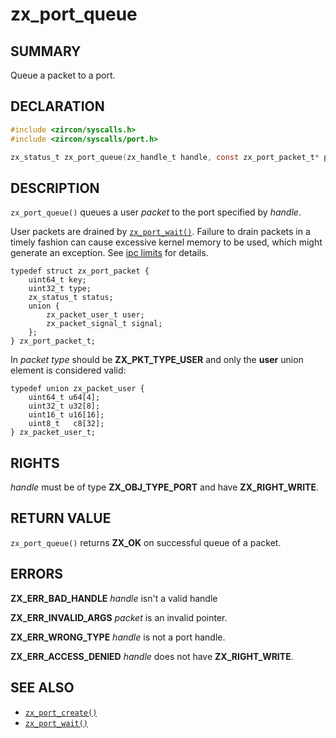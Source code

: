 # zx_port_queue

## SUMMARY

<!-- Contents of this heading updated by update-docs-from-fidl, do not edit. -->

Queue a packet to a port.

## DECLARATION

<!-- Contents of this heading updated by update-docs-from-fidl, do not edit. -->

```c
#include <zircon/syscalls.h>
#include <zircon/syscalls/port.h>

zx_status_t zx_port_queue(zx_handle_t handle, const zx_port_packet_t* packet);
```

## DESCRIPTION

`zx_port_queue()` queues a user *packet* to the port specified by *handle*.

User packets are drained by [`zx_port_wait()`]. Failure to drain packets in a
timely fashion can cause excessive kernel memory to be used, which might generate
an exception. See [ipc limits](/docs/concepts/kernel/ipc_limits.md) for details.

```
typedef struct zx_port_packet {
    uint64_t key;
    uint32_t type;
    zx_status_t status;
    union {
        zx_packet_user_t user;
        zx_packet_signal_t signal;
    };
} zx_port_packet_t;

```

In *packet* *type* should be **ZX_PKT_TYPE_USER** and only the **user**
union element is considered valid:

```
typedef union zx_packet_user {
    uint64_t u64[4];
    uint32_t u32[8];
    uint16_t u16[16];
    uint8_t   c8[32];
} zx_packet_user_t;

```

## RIGHTS

<!-- Contents of this heading updated by update-docs-from-fidl, do not edit. -->

*handle* must be of type **ZX_OBJ_TYPE_PORT** and have **ZX_RIGHT_WRITE**.

## RETURN VALUE

`zx_port_queue()` returns **ZX_OK** on successful queue of a packet.

## ERRORS

**ZX_ERR_BAD_HANDLE** *handle* isn't a valid handle

**ZX_ERR_INVALID_ARGS** *packet* is an invalid pointer.

**ZX_ERR_WRONG_TYPE** *handle* is not a port handle.

**ZX_ERR_ACCESS_DENIED** *handle* does not have **ZX_RIGHT_WRITE**.

## SEE ALSO

 - [`zx_port_create()`]
 - [`zx_port_wait()`]

<!-- References updated by update-docs-from-fidl, do not edit. -->

[`zx_port_create()`]: port_create.md
[`zx_port_wait()`]: port_wait.md
